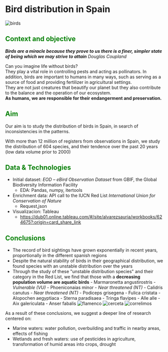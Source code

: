 # Bird distribution in Spain
![birds](https://cdna.artstation.com/p/assets/images/images/021/706/756/large/marina-lezcano-aves-firma.jpg?1572642446)

## <span style="color:green"> Context and objective </span>

***Birds are a miracle because they prove to us there is a finer, simpler state of being which we may strive to attain***
*Douglas Coupland*

Can you imagine life without birds?    
They play a vital role in controlling pests and acting as pollinators. In addition, birds are important to humans in many ways, such as serving as a source of food and providing fertilizer in agricultural settings.    
They are not just creatures that beautify our planet but they also contribute to the balance and the operation of our ecosystem.     
**As humans, we are responsible for their endangerment and preservation.**


## <span style="color:green"> Aim </span>

Our aim is to study the distribution of birds in Spain, in search of inconsistencies in the patterns.

With more than 12 million of registers from observations in Spain, we study the distribution of 604 species, and their tendence over the past 20 years (low data volume prior to 2000)


## <span style="color:green"> Data & Technologies </span>

- Initial dataset: *EOD – eBird Observation Dataset* from GBIF, the Global Biodiversity Information Facility
    - EDA: Pandas, numpy, itertools
- Enrichment data: API call to the IUCN Red List *International Union for Conservation of Nature*
    - Request,json
- Visualizacion: Tableau
    - https://dub01.online.tableau.com/#/site/alvarezsauria/workbooks/624675?:origin=card_share_link


## <span style="color:green"> Conclusions </span>
- The record of bird sightings have grown exponentially in recent years, proportionally in the different spanish regions
- Despite the natural stability of birds in their geographical distribution, we found species with an unstable distribution over the years
- Through the study of these "unstable distribution species" and their category in the Red List, we find that those with a **decreasing population volume are aquatic birds**
        - Marmaronetta angustirostris - *Vulnerable (VU)*
        - Phoeniconaias minor - *Near threatened (NT)*
        - Calidris canutus - *Near threatened (NT)*
        - Podiceps grisegena
        - Fulica cristata
        - Alopochen aegyptiaca
        - Sterna paradisaea
        - Tringa flavipes
        - Alle alle
        - Aix galericulata
        - Anser fabalis
![flamenco](https://upload.wikimedia.org/wikipedia/commons/thumb/0/04/Flam.lesser.600pix_%28Pingstone%29.jpg/250px-Flam.lesser.600pix_%28Pingstone%29.jpg)
![cerceta](https://upload.wikimedia.org/wikipedia/commons/thumb/0/0d/Marmaronetta_angustirostris%2C_Torralba_de_Calatrava_1.jpg/440px-Marmaronetta_angustirostris%2C_Torralba_de_Calatrava_1.jpg)
![correlimos](https://radiolaisla.com/wp-content/uploads/2021/06/images-1-1.jpg)

As a result of these conclusions, we suggest a deeper line of research centered on:
- Marine waters: water pollution, overbuilding and traffic in nearby areas, effects of fishing
- Wetlands and fresh waters: use of pesticides in agriculture, transformation of humid areas into crops, drought
